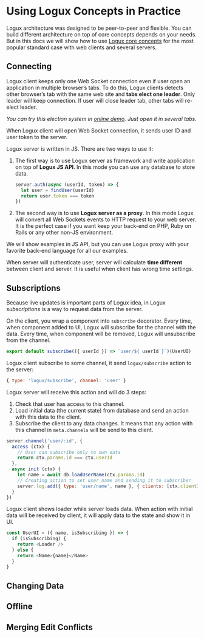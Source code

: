 # Using Logux Concepts in Practice

Logux architecture was designed to be peer-to-peer and flexible.
You can build different architecture on top of core concepts depends
on your needs. But in this docs we will show how to use
[Logux core concepts](./core.md) for the most popular standard case
with web clients and several servers.


## Connecting

Logux client keeps only one Web Socket connection even if user open
an application in multiple browser’s tabs. To do this, Logux clients
detects other browser’s tab with the same web site
and **tabs elect one leader**. Only leader will keep connection.
If user will close leader tab, other tabs will re-elect leader.

*You can try this election system in [online demo].
Just open it in several tabs.*

[online demo]: https://logux.github.io/client/

When Logux client will open Web Socket connection, it sends user ID
and user token to the server.

Logux server is written in JS. There are two ways to use it:

1. The first way is to use Logux server as framework and write application
  on top of **Logux JS API**. In this mode you can use any database
  to store data.

    ```js
    server.auth(async (userId, token) => {
      let user = findUser(userId)
      return user.token === token
    })
    ```
2. The second way is to use **Logux server as a proxy**. In this mode Logux will
   convert all Web Sockets events to HTTP request to your web server.
   It is the perfect case if you want keep your back-end on PHP, Ruby on Rails
   or any other non-JS environment.

We will show examples in JS API, but you can use Logux proxy with your favorite
back-end language for all our examples.

When server will authenticate user, server will calculate **time different**
between client and server. It is useful when client has wrong time settings.


## Subscriptions

Because live updates is important parts of Logux idea, in Logux
*subscriptions* is a way to request data from the server.

On the client, you wrap a component into `subscribe` decorator. Every time,
when component added to UI, Logux will subscribe for the channel with the data.
Every time, when component will be removed, Logux will unsubscribe
from the channel.

```js
export default subscribe(({ userId }) => `user/${ userId }`)(UserUI)
```

Logux client subscribe to some channel, it send `logux/subscribe` action
to the server:

```js
{ type: 'logux/subscribe', channel: 'user' }
```

Logux server will receive this action and will do 3 steps:

1. Check that user has access to this channel.
2. Load initial data (the current state) from database and send an action
   with this data to the client.
3. Subscribe the client to any data changes. It means that any action with
   this channel in `meta.channels` will be send to this client.

```js
server.channel('user/:id', {
  access (ctx) {
    // User can subscribe only to own data
    return ctx.params.id === ctx.userId
  },
  async init (ctx) {
    let name = await db.loadUserName(ctx.params.id)
    // Creating action to set user name and sending it to subscriber
    server.log.add({ type: 'user/name', name }, { clients: [ctx.clientId] } )
  }
})
```

Logux client shows loader while server loads data. When action with initial
data will be received by client, it will apply data to the state and show it
in UI.

```js
const UserUI = ({ name, isSubscribing }) => {
  if (isSubscribing) {
    return <Loader />
  } else {
    return <Name>{name}</Name>
  }
}
```

## Changing Data

## Offline

## Merging Edit Conflicts
